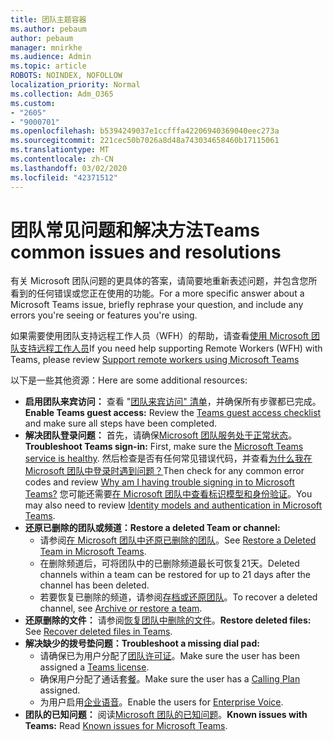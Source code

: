 ```yaml
---
title: 团队主题容器
ms.author: pebaum
author: pebaum
manager: mnirkhe
ms.audience: Admin
ms.topic: article
ROBOTS: NOINDEX, NOFOLLOW
localization_priority: Normal
ms.collection: Adm_O365
ms.custom:
- "2605"
- "9000701"
ms.openlocfilehash: b5394249037e1ccfffa42206940369040eec273a
ms.sourcegitcommit: 221cec50b7026a8d48a743034658460b17115061
ms.translationtype: MT
ms.contentlocale: zh-CN
ms.lasthandoff: 03/02/2020
ms.locfileid: "42371512"
---
```

# <a name="teams-common-issues-and-resolutions"></a><span data-ttu-id="d9cee-102">团队常见问题和解决方法</span><span class="sxs-lookup"><span data-stu-id="d9cee-102">Teams common issues and resolutions</span></span>

<span data-ttu-id="d9cee-103">有关 Microsoft 团队问题的更具体的答案，请简要地重新表述问题，并包含您所看到的任何错误或您正在使用的功能。</span><span class="sxs-lookup"><span data-stu-id="d9cee-103">For a more specific answer about a Microsoft Teams issue, briefly rephrase your question, and include any errors you're seeing or features you're using.</span></span>

<span data-ttu-id="d9cee-104">如果需要使用团队支持远程工作人员（WFH）的帮助，请查看[使用 Microsoft 团队支持远程工作人员](https://docs.microsoft.com/microsoftteams/support-remote-work-with-teams)</span><span class="sxs-lookup"><span data-stu-id="d9cee-104">If you need help supporting Remote Workers (WFH) with Teams, please review [Support remote workers using Microsoft Teams](https://docs.microsoft.com/microsoftteams/support-remote-work-with-teams)</span></span>

<span data-ttu-id="d9cee-105">以下是一些其他资源：</span><span class="sxs-lookup"><span data-stu-id="d9cee-105">Here are some additional resources:</span></span>

- <span data-ttu-id="d9cee-106">**启用团队来宾访问：** 查看 "[团队来宾访问" 清单](https://docs.microsoft.com/microsoftteams/guest-access-checklist)，并确保所有步骤都已完成。</span><span class="sxs-lookup"><span data-stu-id="d9cee-106">**Enable Teams guest access:** Review the [Teams guest access checklist](https://docs.microsoft.com/microsoftteams/guest-access-checklist) and make sure all steps have been completed.</span></span>
- <span data-ttu-id="d9cee-107">**解决团队登录问题：** 首先，请确保[Microsoft 团队服务处于正常状态](https://admin.microsoft.com/Adminportal/Home?source=applauncher#/servicehealth)。</span><span class="sxs-lookup"><span data-stu-id="d9cee-107">**Troubleshoot Teams sign-in:** First, make sure the [Microsoft Teams service is healthy](https://admin.microsoft.com/Adminportal/Home?source=applauncher#/servicehealth).</span></span> <span data-ttu-id="d9cee-108">然后检查是否有任何常见错误代码，并查看[为什么我在 Microsoft 团队中登录时遇到问题？](https://support.office.com/article/a02f683b-61a3-4008-9447-ee60c5593b0f)</span><span class="sxs-lookup"><span data-stu-id="d9cee-108">Then check for any common error codes and review [Why am I having trouble signing in to Microsoft Teams?](https://support.office.com/article/a02f683b-61a3-4008-9447-ee60c5593b0f)</span></span>  <span data-ttu-id="d9cee-109">您可能还需要[在 Microsoft 团队中查看标识模型和身份验证](https://docs.microsoft.com/MicrosoftTeams/identify-models-authentication)。</span><span class="sxs-lookup"><span data-stu-id="d9cee-109">You may also need to review [Identity models and authentication in Microsoft Teams](https://docs.microsoft.com/MicrosoftTeams/identify-models-authentication).</span></span>
- <span data-ttu-id="d9cee-110">**还原已删除的团队或频道：**</span><span class="sxs-lookup"><span data-stu-id="d9cee-110">**Restore a deleted Team or channel:**</span></span> 
    - <span data-ttu-id="d9cee-111">请参阅[在 Microsoft 团队中还原已删除的团队](https://blogs.technet.microsoft.com/skypehybridguy/2017/07/23/restoring-a-deleted-team-in-microsoft-teams/)。</span><span class="sxs-lookup"><span data-stu-id="d9cee-111">See [Restore a Deleted Team in Microsoft Teams](https://blogs.technet.microsoft.com/skypehybridguy/2017/07/23/restoring-a-deleted-team-in-microsoft-teams/).</span></span>
    - <span data-ttu-id="d9cee-112">在删除频道后，可将团队中的已删除频道最长可恢复21天。</span><span class="sxs-lookup"><span data-stu-id="d9cee-112">Deleted channels within a team can be restored for up to 21 days after the channel has been deleted.</span></span> 
    - <span data-ttu-id="d9cee-113">若要恢复已删除的频道，请参阅[存档或还原团队](https://support.office.com/article/archive-or-restore-a-team-dc161cfd-b328-440f-974b-5da5bd98b5a7)。</span><span class="sxs-lookup"><span data-stu-id="d9cee-113">To recover a deleted channel, see [Archive or restore a team](https://support.office.com/article/archive-or-restore-a-team-dc161cfd-b328-440f-974b-5da5bd98b5a7).</span></span>
- <span data-ttu-id="d9cee-114">**还原删除的文件：** 请参阅[恢复团队中删除的文件](https://support.office.com/article/recover-deleted-files-in-teams-a591d771-89a6-49e2-ab7e-271936fe3c4e)。</span><span class="sxs-lookup"><span data-stu-id="d9cee-114">**Restore deleted files:** See [Recover deleted files in Teams](https://support.office.com/article/recover-deleted-files-in-teams-a591d771-89a6-49e2-ab7e-271936fe3c4e).</span></span>
- <span data-ttu-id="d9cee-115">**解决缺少的拨号垫问题：**</span><span class="sxs-lookup"><span data-stu-id="d9cee-115">**Troubleshoot a missing dial pad:**</span></span>  
    - <span data-ttu-id="d9cee-116">请确保已为用户分配了[团队许可证](https://docs.microsoft.com/MicrosoftTeams/assign-teams-licenses)。</span><span class="sxs-lookup"><span data-stu-id="d9cee-116">Make sure the user has been assigned a [Teams license](https://docs.microsoft.com/MicrosoftTeams/assign-teams-licenses).</span></span>
    - <span data-ttu-id="d9cee-117">确保用户分配了通话套[餐](https://docs.microsoft.com/MicrosoftTeams/calling-plan-landing-page)。</span><span class="sxs-lookup"><span data-stu-id="d9cee-117">Make sure the user has a [Calling Plan](https://docs.microsoft.com/MicrosoftTeams/calling-plan-landing-page) assigned.</span></span>
    - <span data-ttu-id="d9cee-118">为用户启用[企业语音](https://docs.microsoft.com/skypeforbusiness/skype-for-business-hybrid-solutions/plan-your-phone-system-cloud-pbx-solution/enable-users-for-enterprise-voice-online-and-phone-system-voicemail#to-enable-your-users-for-phone-system-in-office-365-voice-and-voicemail)。</span><span class="sxs-lookup"><span data-stu-id="d9cee-118">Enable the users for [Enterprise Voice](https://docs.microsoft.com/skypeforbusiness/skype-for-business-hybrid-solutions/plan-your-phone-system-cloud-pbx-solution/enable-users-for-enterprise-voice-online-and-phone-system-voicemail#to-enable-your-users-for-phone-system-in-office-365-voice-and-voicemail).</span></span>
- <span data-ttu-id="d9cee-119">**团队的已知问题：** 阅读[Microsoft 团队的已知问题](https://docs.microsoft.com/microsoftteams/known-issues)。</span><span class="sxs-lookup"><span data-stu-id="d9cee-119">**Known issues with Teams:** Read [Known issues for Microsoft Teams](https://docs.microsoft.com/microsoftteams/known-issues).</span></span>